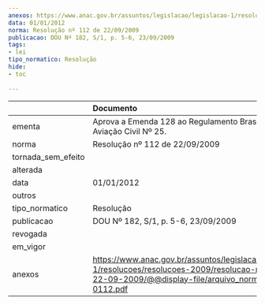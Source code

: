 ```yaml
---
anexos: https://www.anac.gov.br/assuntos/legislacao/legislacao-1/resolucoes/resolucoes-2009/resolucao-no-112-de-22-09-2009/@@display-file/arquivo_norma/RA2009-0112.pdf
data: 01/01/2012
norma: Resolução nº 112 de 22/09/2009
publicacao: DOU Nº 182, S/1, p. 5-6, 23/09/2009
tags:
- lei
tipo_normatico: Resolução
hide: 
- toc 
 
---
```


|                    | Documento                                                                                                                                                       |
|:-------------------|:----------------------------------------------------------------------------------------------------------------------------------------------------------------|
| ementa             | Aprova a Emenda 128 ao Regulamento Brasileiro de Aviação Civil Nº 25.                                                                                           |
| norma              | Resolução nº 112 de 22/09/2009                                                                                                                                  |
| tornada_sem_efeito |                                                                                                                                                                 |
| alterada           |                                                                                                                                                                 |
| data               | 01/01/2012                                                                                                                                                      |
| outros             |                                                                                                                                                                 |
| tipo_normatico     | Resolução                                                                                                                                                       |
| publicacao         | DOU Nº 182, S/1, p. 5-6, 23/09/2009                                                                                                                             |
| revogada           |                                                                                                                                                                 |
| em_vigor           |                                                                                                                                                                 |
| anexos             | https://www.anac.gov.br/assuntos/legislacao/legislacao-1/resolucoes/resolucoes-2009/resolucao-no-112-de-22-09-2009/@@display-file/arquivo_norma/RA2009-0112.pdf |
